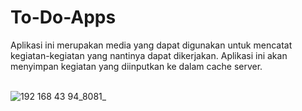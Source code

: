 # To-Do-Apps
 
 Aplikasi ini merupakan media yang dapat digunakan untuk mencatat kegiatan-kegiatan yang nantinya dapat dikerjakan. 
 Aplikasi ini akan menyimpan kegiatan yang diinputkan ke dalam cache server.
 <br><br>

![192 168 43 94_8081_](https://user-images.githubusercontent.com/75176567/213035896-4e4326bc-8319-41df-b2f1-9d5b960df7d8.png)
